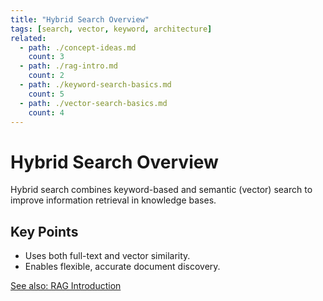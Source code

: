 ```yaml
---
title: "Hybrid Search Overview"
tags: [search, vector, keyword, architecture]
related:
  - path: ./concept-ideas.md
    count: 3
  - path: ./rag-intro.md
    count: 2
  - path: ./keyword-search-basics.md
    count: 5
  - path: ./vector-search-basics.md
    count: 4
---
```


# Hybrid Search Overview

Hybrid search combines keyword-based and semantic (vector) search to improve information retrieval in knowledge bases.

## Key Points
- Uses both full-text and vector similarity.
- Enables flexible, accurate document discovery.

[See also: RAG Introduction](./rag-intro.md)
